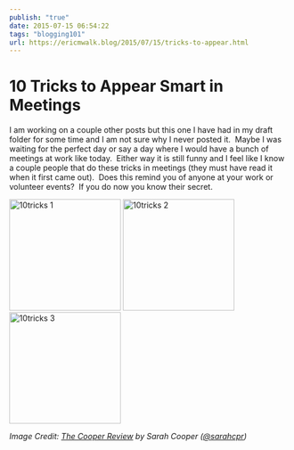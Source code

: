 ```yaml
---
publish: "true"
date: 2015-07-15 06:54:22
tags: "blogging101"
url: https://ericmwalk.blog/2015/07/15/tricks-to-appear.html
---
```


# 10 Tricks to Appear Smart in Meetings

I am working on a couple other posts but this one I have had in my draft folder for some time and I am not sure why I never posted it.  Maybe I was waiting for the perfect day or say a day where I would have a bunch of meetings at work like today.  Either way it is still funny and I feel like I know a couple people that do these tricks in meetings (they must have read it when it first came out).  Does this remind you of anyone at your work or volunteer events?  If you do now you know their secret.

<img src="uploads/2022/18058a1c6d.gif" alt="10tricks 1" title="10tricks-1.gif" border="0" width="200" />
<img src="uploads/2022/e0910da009.gif" alt="10tricks 2" title="10tricks-2.gif" border="0" width="200" />
<img src="uploads/2022/27724c2bd5.gif" alt="10tricks 3" title="10tricks-3.gif" border="0" width="200" />

*Image Credit: <a href="http://thecooperreview.com/10-tricks-appear-smart-meetings/">The Cooper Review</a> by Sarah Cooper (<a href="https://twitter.com/sarahcpr">@sarahcpr</a>)*
